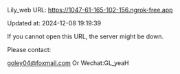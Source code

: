 Lily_web URL: https://1047-61-165-102-156.ngrok-free.app

Updated at: 2024-12-08 19:19:39

If you cannot open this URL, the server might be down.

Please contact: 

goley04@foxmail.com Or Wechat:GL_yeaH